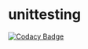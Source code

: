 # unittesting
[![Codacy Badge](https://api.codacy.com/project/badge/Grade/9705f861341e4ef1b323e2ae139b5b0b)](https://www.codacy.com/app/Namitapai071/unittesting?utm_source=github.com&amp;utm_medium=referral&amp;utm_content=Namitapai071/unittesting&amp;utm_campaign=Badge_Grade)
